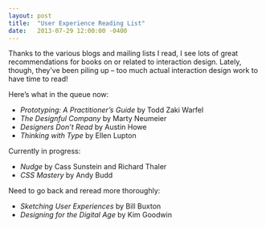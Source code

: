 ```yaml
---
layout: post
title:  "User Experience Reading List"
date:   2013-07-29 12:00:00 -0400
---
```

Thanks to the various blogs and mailing lists I read, I see lots of great recommendations for books on or related to interaction design. Lately, though, they’ve been piling up – too much actual interaction design work to have time to read!

Here’s what in the queue now:

*   _Prototyping: A Practitioner’s Guide_ by Todd Zaki Warfel
*   _The Designful Company_ by Marty Neumeier
*   _Designers Don’t Read_ by Austin Howe
*   _Thinking with Type_ by Ellen Lupton

Currently in progress:

*   _Nudge_ by Cass Sunstein and Richard Thaler
*   _CSS Mastery_ by Andy Budd

Need to go back and reread more thoroughly:

*   _Sketching User Experiences_ by Bill Buxton
*   _Designing for the Digital Age_ by Kim Goodwin
